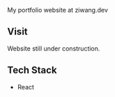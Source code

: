 My portfolio website at ziwang.dev

## Visit
Website still under construction.

## Tech Stack
- React
